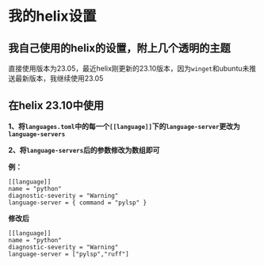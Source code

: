 # 我的helix设置
## 我自己使用的helix的设置，附上几个透明的主题
直接使用版本为23.05，最近helix刚更新的23.10版本，因为`winget`和ubuntu未推送最新版本，我继续使用23.05
## 在helix 23.10中使用
**1、将`languages.toml`中的每一个`[[language]]`下的`language-server`更改为`language-servers`**

**2、将`language-servers`后的参数修改为数组即可**

**例：**
```tmol
[[language]]
name = "python"
diagnostic-severity = "Warning"
language-server = { command = "pylsp" }
```
**修改后**
```tmol
[[language]]
name = "python"
diagnostic-severity = "Warning"
language-server = ["pylsp","ruff"]
```
